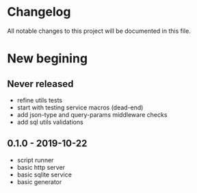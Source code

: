 # Changelog

All notable changes to this project will be documented in this file.

# New begining



## Never released

- refine utils tests
- start with testing service macros (dead-end)
- add json-type and query-params middleware checks
- add sql utils validations

## 0.1.0 - 2019-10-22

- script runner
- basic http server
- basic sqlite service
- basic generator
